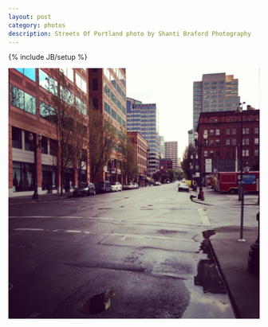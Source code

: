 ```yaml
---
layout: post
category: photos
description: Streets Of Portland photo by Shanti Braford Photography
---
```

{% include JB/setup %}

<a href="/photos/portland,_oregon/streets_of_portland.jpg" title="Streets Of Portland"><img src="/photos/portland,_oregon/streets_of_portland.jpg" alt="Streets Of Portland" /></a>

